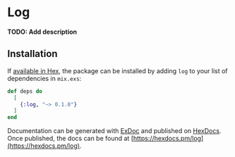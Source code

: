 # Log

**TODO: Add description**

## Installation

If [available in Hex](https://hex.pm/docs/publish), the package can be installed
by adding `log` to your list of dependencies in `mix.exs`:

```elixir
def deps do
  [
    {:log, "~> 0.1.0"}
  ]
end
```

Documentation can be generated with [ExDoc](https://github.com/elixir-lang/ex_doc)
and published on [HexDocs](https://hexdocs.pm). Once published, the docs can
be found at [https://hexdocs.pm/log](https://hexdocs.pm/log).

